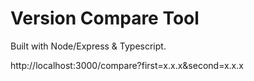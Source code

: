 # Version Compare Tool

Built with Node/Express & Typescript.

http://localhost:3000/compare?first=x.x.x&second=x.x.x
